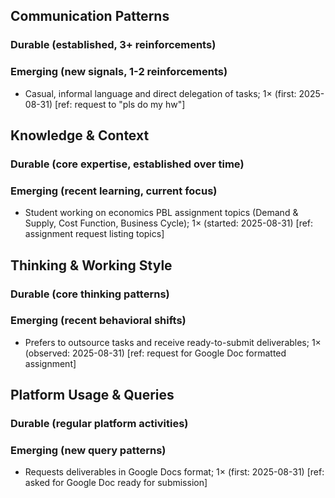 ## Communication Patterns
### Durable (established, 3+ reinforcements)

### Emerging (new signals, 1-2 reinforcements)
- Casual, informal language and direct delegation of tasks; 1× (first: 2025-08-31) [ref: request to "pls do my hw"]

## Knowledge & Context
### Durable (core expertise, established over time)

### Emerging (recent learning, current focus)
- Student working on economics PBL assignment topics (Demand & Supply, Cost Function, Business Cycle); 1× (started: 2025-08-31) [ref: assignment request listing topics]

## Thinking & Working Style
### Durable (core thinking patterns)

### Emerging (recent behavioral shifts)
- Prefers to outsource tasks and receive ready-to-submit deliverables; 1× (observed: 2025-08-31) [ref: request for Google Doc formatted assignment]

## Platform Usage & Queries
### Durable (regular platform activities)

### Emerging (new query patterns)
- Requests deliverables in Google Docs format; 1× (first: 2025-08-31) [ref: asked for Google Doc ready for submission]